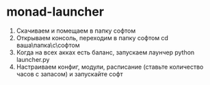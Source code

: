 # monad-launcher

1. Скачиваем и помещаем в папку софтом
2. Открываем консоль, переходим в папку софтом
   cd ваша\папка\с\софтом
3. Когда на всех акках есть баланс, запускаем лаунчер
   python launcher.py
4. Настраиваем конфиг, модули, расписание (ставьте количество часов с запасом) и запускайте софт
